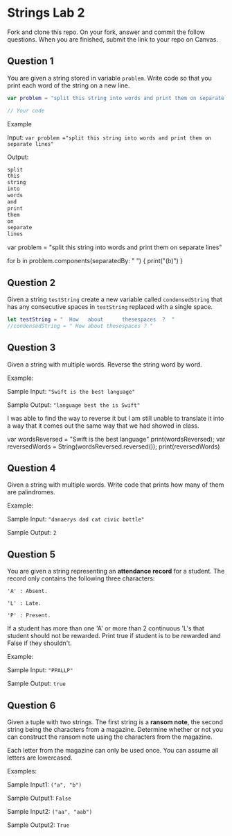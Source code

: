 # Strings Lab 2

Fork and clone this repo. On your fork, answer and commit the follow questions. When you are finished, submit the link to your repo on Canvas.

## Question 1

You are given a string stored in variable `problem`. Write code so that you print each word of the string on a new line.

```swift
var problem = "split this string into words and print them on separate lines"

// Your code
```

Example

Input:
`var problem ="split this string into words and print them on separate lines"`

Output:
```swift
split
this
string
into
words
and
print
them
on
separate
lines
```
var problem = "split this string into words and print them on separate lines"

for b in problem.components(separatedBy: " ") {
print("\(b)")
}

## Question 2

Given a string `testString` create a new variable called `condensedString` that has any consecutive spaces in `testString` replaced with a single space.

```swift
let testString = "  How   about      thesespaces  ?  "
//condensedString = " How about thesespaces ? "
```


## Question 3

Given a string with multiple words. Reverse the string word by word.

Example:

Sample Input: `"Swift is the best language"`

Sample Output: `"language best the is Swift"`

I was able to find the way to reverse it but I am still unable to translate it into a way that it comes out the same way that we had showed in class. 

var wordsReversed = "Swift is the best language"
print(wordsReversed);
var reversedWords = String(wordsReversed.reversed());
print(reversedWords)



## Question 4

Given a string with multiple words. Write code that prints how many of them are palindromes.

Example:

Sample Input: `"danaerys dad cat civic bottle"`

Sample Output: `2`


## Question 5

You are given a string representing an **attendance record** for a student. The record only contains the following three characters:

`'A' : Absent.`

`'L' : Late.`

`'P' : Present.`

If a student has more than one 'A' or more than 2 continuous 'L's that student should not be rewarded. Print true if student is to be rewarded and False if they shouldn't.

Example:

Sample Input: `"PPALLP"`

Sample Output: `true`


## Question 6

Given a tuple with two strings. The first string is a **ransom note**, the second string being the characters from a magazine. Determine whether or not you can construct the ransom note using the characters from the magazine.

Each letter from the magazine can only be used once. You can assume all letters are lowercased.

Examples:

Sample Input1: `("a", "b")`

Sample Output1: `False`

Sample Input2: `("aa", "aab")`

Sample Output2: `True`
